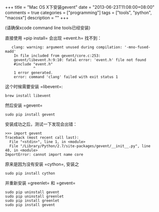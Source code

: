 +++
title = "Mac OS X下安装gevent"
date = "2013-06-23T11:08:00+08:00"
comments = true
categories = ["programming"]
tags = ["tools", "python", "macosx"]
description = ""
+++


(请确保xcode command line tools已经安装)

直接使用 =pip install= 会出现 =event.h= 找不到：

```
   clang: warning: argument unused during compilation: '-mno-fused-madd'
    In file included from gevent/core.c:253:
    gevent/libevent.h:9:10: fatal error: 'event.h' file not found
    #include "event.h"
             ^
    1 error generated.
    error: command 'clang' failed with exit status 1
```

这个时候需要安装 =libevent=:

```
brew install libevent
```

然后安装 =gevent=
```
sudo pip install gevent
```

安装成功之后，测试一下发现会出错：

```
>>> import gevent
Traceback (most recent call last):
  File "<stdin>", line 1, in <module>
  File "/Library/Python/2.7/site-packages/gevent/__init__.py", line 40, in <module>
ImportError: cannot import name core
```

原来是因为没有安装 =cython=, 安装之

```
sudo pip install cython
```

并重新安装 =greenlet= 和 =gevent=
```
sudo pip uninstall gevent
sudo pip uninstall greenlet
sudo pip install greenlet
sudo pip install gevent
```

<!--more-->